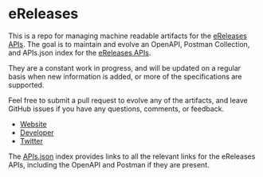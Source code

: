 # eReleasesThis is a repo for managing machine readable artifacts for the [eReleases APIs](http://ereleases.com). The goal is to maintain and evolve an OpenAPI, Postman Collection, and APIs.json index for the [eReleases APIs](http://ereleases.com).They are a constant work in progress, and will be updated on a regular basis when new information is added, or more of the specifications are supported.Feel free to submit a pull request to evolve any of the artifacts, and leave GitHub issues if you have any questions, comments, or feedback.- [Website](http://ereleases.com)- [Developer](http://ereleases.com)- [Twitter](https://twitter.com/ereleases)The [APIs.json](https://github.com/api-evangelist/ereleases/blob/master/apis.json) index provides links to all the relevant links for the eReleases APIs, including the OpenAPI and Postman if they are present.